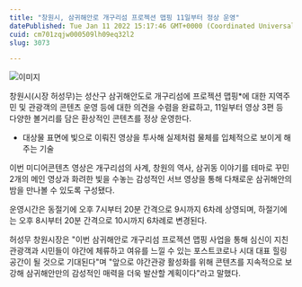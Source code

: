 ```yaml
---
title: "창원시, 삼귀해안로 개구리섬 프로젝션 맵핑 11일부터 정상 운영"
datePublished: Tue Jan 11 2022 15:17:46 GMT+0000 (Coordinated Universal Time)
cuid: cm701zqjw000509lh09eq32l2
slug: 3073

---
```



![이미지](https://cdn.hashnode.com/res/hashnode/image/upload/v1739252432295/2418f3a7-78dd-402c-8c56-1cf42087e5c9.jpeg)

창원시(시장 허성무)는 성산구 삼귀해안도로 개구리섬에 프로젝션 맵핑*에 대한 지역주민 및 관광객의 콘텐츠 운영 등에 대한 의견을 수렴을 완료하고, 11일부터 영상 3편 등 다양한 볼거리를 담은 환상적인 콘텐츠를 정상 운영한다.

* 대상물 표면에 빛으로 이뤄진 영상을 투사해 실제처럼 물체를 입체적으로 보이게 해주는 기술

이번 미디어콘텐츠 영상은 개구리섬의 사계, 창원의 역사, 삼귀동 이야기를 테마로 꾸민 2개의 메인 영상과 화려한 빛을 수놓는 감성적인 서브 영상을 통해 다채로운 삼귀해안의 밤을 만나볼 수 있도록 구성됐다.

운영시간은 동절기에 오후 7시부터 20분 간격으로 9시까지 6차례 상영되며, 하절기에는 오후 8시부터 20분 간격으로 10시까지 6차례로 변경된다.

허성무 창원시장은 "이번 삼귀해안로 개구리섬 프로젝션 맵핑 사업을 통해 심신이 지친 관광객과 시민들이 야간에 체류하고 여유를 느낄 수 있는 포스트코로나 시대 대표 힐링 공간이 될 것으로 기대된다"며 "앞으로 야간관광 활성화를 위해 콘텐츠를 지속적으로 보강해 삼귀해안만의 감성적인 매력을 더욱 발산할 계획이다"라고 말했다.